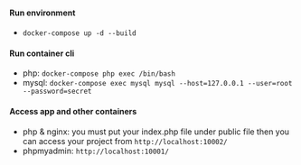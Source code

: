 #### Run environment
- `docker-compose up -d --build`

#### Run container cli
- php: `docker-compose php exec /bin/bash`
- mysql: `docker-compose exec mysql mysql --host=127.0.0.1 --user=root --password=secret` 

#### Access app and other containers
- php & nginx: you must put your index.php file under public file then you can access your project from `http://localhost:10002/`
- phpmyadmin: `http://localhost:10001/`
